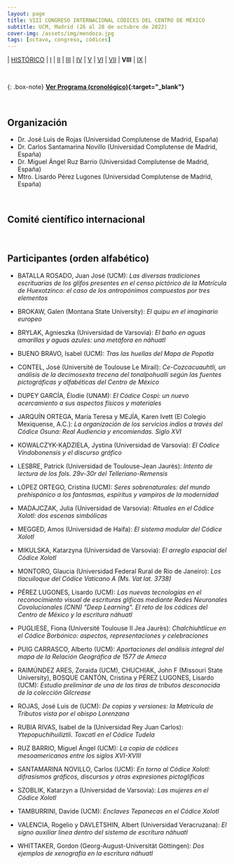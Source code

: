 ```yaml
---
layout: page
title: VIII CONGRESO INTERNACIONAL CÓDICES DEL CENTRO DE MÉXICO
subtitle: UCM, Madrid (26 al 28 de octubre de 2022)
cover-img: /assets/img/mendoza.jpg
tags: [octavo, congreso, códices]
---
```


| [HISTÓRICO](/congresos/codices/historico) | [I](/congresos/codices/i) | [II](/congresos/codices/ii) | [III](/congresos/codices/iii) | [IV](/congresos/codices/iv) | [V](/congresos/codices/v) | [VI](/congresos/codices/vi) | [VII](/congresos/codices/vii) | **VIII** | [IX](/congresos/codices/ix) |

<br/>

{: .box-note}
**[Ver Programa (cronológico)](/congresos/codices/viii/docs/VIII-Congreso-2022.pdf){:target="_blank"}**

<br/>

## Organización

 - Dr. José Luis de Rojas (Universidad Complutense de Madrid, España)
 - Dr. Carlos Santamarina Novillo (Universidad Complutense de Madrid, España)
 - Dr. Miguel Ángel Ruz Barrio (Universidad Complutense de Madrid, España)
 - Mtro. Lisardo Pérez Lugones (Universidad Complutense de Madrid, España)

<br/>

## Comité científico internacional

<br/>

## Participantes (orden alfabético)

- BATALLA ROSADO, Juan José (UCM): *Las diversas tradiciones escrituarias de los glifos presentes en el censo pictórico de la Matrícula de Huexotzinco: el caso de los antropónimos compuestos por tres elementos*

- BROKAW, Galen (Montana State University): *El quipu en el imaginario europeo*

- BRYLAK, Agnieszka (Universidad de Varsovia): *El baño en aguas amarillas y aguas azules: una metáfora en náhuatl*

- BUENO BRAVO, Isabel (UCM): *Tras las huellas del Mapa de Popotla*

- CONTEL, José (Université de Toulouse Le Mirail): *Ce-Cozcacuauhtli, un análisis de la decimosexta trecena del tonalpohualli según las fuentes pictográficas y alfabéticas del Centro de México*

- DUPEY GARCÍA, Élodie (UNAM): *El Códice Cospi: un nuevo acercamiento a sus aspectos físicos y materiales*

- JARQUÍN ORTEGA, María Teresa y MEJÍA, Karen Ivett (El Colegio Mexiquense, A.C.): *La organización de los servicios indios a través del Códice Osuna: Real Audiencia y encomiendas. Siglo XVI*

- KOWALCZYK-KĄDZIELA, Jystina (Universidad de Varsovia): *El Códice Vindobonensis y el discurso gráfico*

- LESBRE, Patrick (Universidad de Toulouse-Jean Jaurès): *Intento de lectura de los fols. 29v-30r del Telleriano-Remensis*

- LÓPEZ ORTEGO, Cristina (UCM): *Seres sobrenaturales: del mundo prehispánico a los fantasmas, espíritus y vampiros de la modernidad*

- MADAJCZAK, Julia (Universidad de Varsovia): *Rituales en el Códice Xolotl: dos escenas simbólicas*

- MEGGED, Amos (Universidad de Haifa): *El sistema modular del Códice Xolotl*

- MIKULSKA, Katarzyna (Universidad de Varsovia): *El arreglo espacial del Códice Xolotl*

- MONTORO, Glaucia (Universidad Federal Rural de Rio de Janeiro): *Los tlacuiloque del Códice Vaticano A (Ms. Vat lat. 3738)*

- PÉREZ LUGONES, Lisardo (UCM): *Las nuevas tecnologías en el reconocimiento visual de escrituras glíficas mediante Redes Neuronales Covolucionales (CNN) "Deep Learning". El reto de los códices del Centro de México y la escritura náhuatl*

- PUGLIESE, Fiona (Université Toulouse II Jea Jaurès): *Chalchiuhtlicue en el Códice Borbónico: aspectos, representaciones y celebraciones*

- PUIG CARRASCO, Alberto (UCM): *Aportaciones del análisis integral del mapa de la Relación Geográfica de 1577 de Ameca*

- RAIMÚNDEZ ARES, Zoraida (UCM), CHUCHIAK, John F (Missouri State University), BOSQUE CANTÓN, Cristina y PÉREZ LUGONES, Lisardo (UCM): *Estudio preliminar de una de las tiras de tributos desconocida de la colección Gilcrease*

- ROJAS, José Luis de (UCM): *De copias y versiones: la Matrícula de Tributos vista por el obispo Lorenzana*

- RUBIA RIVAS, Isabel de la (Universidad Rey Juan Carlos): *Ytepopuchihuiliztli. Toxcatl en el Códice Tudela*

- RUZ BARRIO, Miguel Ángel (UCM): *La copia de códices mesoamericanos entre los siglos XVI-XVIII*

- SANTAMARINA NOVILLO, Carlos (UCM): *En torno al Códice Xolotl: difrasismos gráficos, discursos y otras expresiones pictoglíficas*

- SZOBLIK, Katarzyn a (Universidad de Varsovia): *Las mujeres en el Códice Xolotl*

- TAMBURRINI, Davide (UCM): *Enclaves Tepanecas en el Códice Xolotl*

- VALENCIA, Rogelio y DAVLETSHIN, Albert (Universidad Veracruzana): *El signo auxiliar línea dentro del sistema de escritura náhuatl*

- WHITTAKER, Gordon (Georg-August-Universität Göttingen): *Dos ejemplos de xenografía en la escritura náhuatl*
